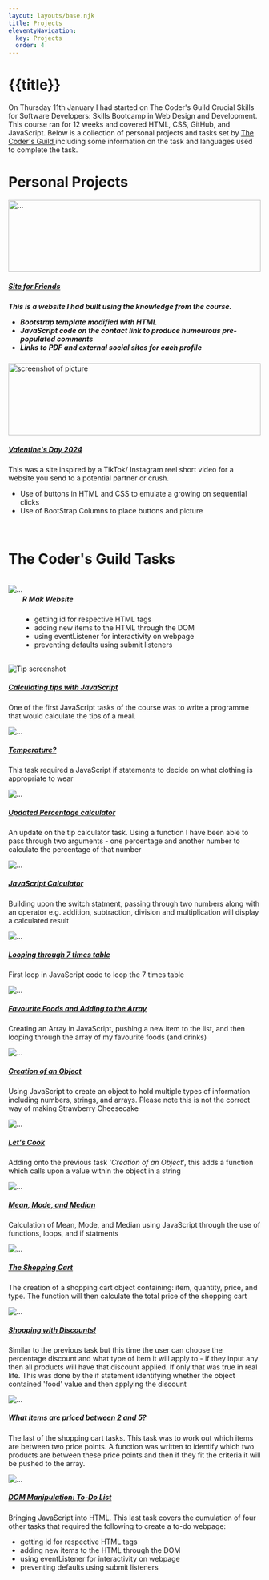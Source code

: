 ```yaml
---
layout: layouts/base.njk
title: Projects
eleventyNavigation:
  key: Projects
  order: 4
---
```

<div>
<h1> {{title}} </h1>
<p> On Thursday 11th January I had started on The Coder's Guild Crucial Skills for Software Developers: Skills Bootcamp in Web Design and Development. This course ran for 12 weeks and covered HTML, CSS, GitHub, and JavaScript. Below is a collection of personal projects and tasks set by <a href="https://thecodersguild.org.uk/" target="blank"> The Coder's Guild </a> including some information on the task and languages used to complete the task. </p>
</div>
<div>
<h1> Personal Projects </h1>
<div class="container">
<div class="row">
<div class="col-lg-5 mb-1 d-flex align-items-stretch" style="display: flex; flex-wrap: wrap; align-items: stretch">
    <div class="card">
      <img src="/src/assets/images/collectionoffriends.png" class="card-img-top" alt="..." style="width:100%; height:15vw; object-fit:cover;">
      <div class="card-body d-flex flex-column">
        <h5 class="card-title"> <a href="https://siteforfriends.netlify.app" target="_blank"> Site for Friends</a> <h5>
        <p class="card-text">This is a website I had built using the knowledge from the course. </p>
        <ul>
          <li> Bootstrap template modified with HTML </li>
          <li> JavaScript code on the contact link to produce humourous pre-populated comments </li>
          <li> Links to PDF and external social sites for each profile </li>
        </ul>  
      </div>
    </div>
  </div>
  <div class="col-lg-7 d-flex align-items-stretch" style="display: flex; flex-wrap: wrap; align-items: stretch">
    <div class="card">
      <img src="/src/assets/images/Valentine.png" class="card-img-top" alt="screenshot of picture" style="width:100%; height:15vw; object-fit:cover;">
      <div class="card-body d-flex flex-column">
        <h5 class="card-title"><a href="https://code-valentine-24.netlify.app/" target="_blank"> Valentine's Day 2024 </a> </h5>
        <p class="card-text">This was a site inspired by a TikTok/ Instagram reel short video for a website you send to a potential partner or crush.</p>
        <ul>
          <li> Use of buttons in HTML and CSS to emulate a growing on sequential clicks</li>
          <li> Use of BootStrap Columns to place buttons and picture </li>
        </ul>  
      </div>
    </div>
  </div>
</div>
<div>
<br>
<h1> The Coder's Guild Tasks </h1>
<br>
<div class="card" style="display: flex; flex-wrap: wrap; align-items: stretch">
      <img src="/src/assets/images/R Mak Website.png" class="card-img-top" alt="...">
      <div class="card-body">
        <h5 class="card-title">R Mak Website </h5>
        <p class="card-text">  </p> 
        <ul>
        <li>getting id for respective HTML tags</li>
        <li>adding new items to the HTML through the DOM </li>
        <li>using eventListener for interactivity on webpage </li> 
        <li>preventing defaults using submit listeners </li>
      </div>
    </div>
  </div>
  <br />
  
  <div class="container">
  <div class="row">
  <div class="col-lg-4 mb-4 d-flex align-items-stretch" style="display: flex; flex-wrap: wrap; align-items: stretch">
    <div class="card" style="display: flex; flex-wrap: wrap; align-items: stretch">
      <img src="/src/assets/images/Tips.jpeg" class="card-img-top" alt="Tip screenshot">
      <div class="card-body">
        <h5 class="card-title"> <a href="https://codepen.io/TehMaksterer/pen/QWooqZa?editors=0010" target="_blank"> Calculating tips with JavaScript </a></h5>
        <p class="card-text">One of the first JavaScript tasks of the course was to write a programme that would calculate the tips of a meal.</p>
      </div>
    </div>
  </div>
  
  <div class="col-lg-4 mb-3 d-flex align-items-stretch" style="display: flex; flex-wrap: wrap; align-items: stretch">
    <div class="card" style="display: flex; flex-wrap: wrap; align-items: stretch">
      <img src="/src/assets/images/Temperature.jpeg" class="card-img-top" alt="...">
      <div class="card-body">
        <h5 class="card-title"> <a href="https://codepen.io/TehMaksterer/pen/QWoPVjo?editors=0010" target="_blank">Temperature? </a> </h5>
        <p class="card-text">This task required a JavaScript if statements to decide on what clothing is appropriate to wear </p>
      </div>
    </div>
  </div>
  
  <div class="col-lg-4 mb-3 d-flex align-items-stretch" style="display: flex; flex-wrap: wrap; align-items: stretch">
    <div class="card" style="display: flex; flex-wrap: wrap; align-items: stretch">
      <img src="/src/assets/images/Percentage Calculator.jpeg" class="card-img-top" alt="...">
      <div class="card-body">
        <h5 class="card-title"> <a href="https://codepen.io/TehMaksterer/pen/mdgyvGw?editors=0012"> Updated Percentage calculator </a> </h5>
        <p class="card-text">An update on the tip calculator task. Using a function I have been able to pass through two arguments - one percentage and another number to calculate the percentage of that number</p>
      </div>
    </div>
  </div>

   <div class="col-lg-4 mb-4 d-flex align-items-stretch" style="display: flex; flex-wrap: wrap; align-items: stretch">
    <div class="card">
      <img src="/src/assets/images/Calculator.jpeg" class="card-img-top" alt="...">
      <div class="card-body">
        <h5 class="card-title"><a href="https://codepen.io/TehMaksterer/pen/dyLYymR?editors=0010"> JavaScript Calculator </a> </h5>
        <p class="card-text"> Building upon the switch statment, passing through two numbers along with an operator e.g. addition, subtraction, division and multiplication will display a calculated result </p>
      </div>
    </div>
  </div>

   <div class="col-lg-4 mb-4 d-flex align-items-stretch" style="display: flex; flex-wrap: wrap; align-items: stretch">
    <div class="card">
      <img src="/src/assets/images/Mathematics.jpeg" class="card-img-top" alt="...">
      <div class="card-body">
        <h5 class="card-title"><a href="https://codepen.io/TehMaksterer/pen/oNOxxpJ?editors=0012"> Looping through 7 times table </a> </h5>
        <p class="card-text"> First loop in JavaScript code to loop the 7 times table </p>
      </div>
    </div>
  </div>
   <div class="col-lg-4 mb-4 d-flex align-items-stretch" style="display: flex; flex-wrap: wrap; align-items: stretch">
    <div class="card">
      <img src="/src/assets/images/Foods.jpeg" class="card-img-top" alt="...">
      <div class="card-body">
        <h5 class="card-title"><a href="https://codepen.io/TehMaksterer/pen/MWRybjp?editors=0011"> Favourite Foods and Adding to the Array </a> </h5>
        <p class="card-text"> Creating an Array in JavaScript, pushing a new item to the list, and then looping through the array of my favourite foods (and drinks)</p>
      </div>
    </div>
  </div>
   <div class="col-lg-4 mb-4 d-flex align-items-stretch" style="display: flex; flex-wrap: wrap; align-items: stretch">
    <div class="card">
      <img src="/src/assets/images/Cheesecake.jpeg" class="card-img-top" alt="...">
      <div class="card-body">
        <h5 class="card-title"><a href="https://codepen.io/TehMaksterer/pen/JjVKrKr?editors=0011"> Creation of an Object</a> </h5>
        <p class="card-text"> Using JavaScript to create an object to hold multiple types of information including numbers, strings, and arrays. Please note this is not the correct way of making Strawberry Cheesecake</p>
      </div>
    </div>
  </div>
   <div class="col-lg-4 mb-4 d-flex align-items-stretch" style="display: flex; flex-wrap: wrap; align-items: stretch">
    <div class="card">
      <img src="/src/assets/images/SanjiCook.jpeg" class="card-img-top" alt="...">
      <div class="card-body">
        <h5 class="card-title"><a href="https://codepen.io/TehMaksterer/pen/dyLXZbr?editors=0011"> Let's Cook </a> </h5>
        <p class="card-text"> Adding onto the previous task '<i>Creation of an Object</i>', this adds a function which calls upon a value within the object in a string</p>
      </div>
    </div>
  </div>
     <div class="col-lg-4 mb-4 d-flex align-items-stretch" style="display: flex; flex-wrap: wrap; align-items: stretch">
    <div class="card">
      <img src="/src/assets/images/average.jpeg" class="card-img-top" alt="...">
      <div class="card-body">
        <h5 class="card-title"><a href="https://codepen.io/TehMaksterer/pen/bGJwvPR?editors=0011"> Mean, Mode, and Median </a> </h5>
        <p class="card-text"> Calculation of Mean, Mode, and Median using JavaScript through the use of functions, loops, and if statments</p>
      </div>
    </div>
  </div>
 <div class="col-lg-4 mb-4 d-flex align-items-stretch" style="display: flex; flex-wrap: wrap; align-items: stretch">
    <div class="card">
      <img src="/src/assets/images/shoping cart.jpeg" class="card-img-top" alt="...">
      <div class="card-body">
        <h5 class="card-title"><a href="https://codepen.io/TehMaksterer/pen/QWPKdQv?editors=0012"> The Shopping Cart</a> </h5>
        <p class="card-text"> The creation of a shopping cart object containing: item, quantity, price, and type. The function will then calculate the total price of the shopping cart</p>
      </div>
    </div>
  </div>
   <div class="col-lg-4 mb-4 d-flex align-items-stretch" style="display: flex; flex-wrap: wrap; align-items: stretch">
    <div class="card">
      <img src="/src/assets/images/discount.jpeg" class="card-img-top" alt="...">
      <div class="card-body">
        <h5 class="card-title"><a href="https://codepen.io/TehMaksterer/pen/BaEpqeG?editors=0011"> Shopping with Discounts!</a> </h5>
        <p class="card-text"> Similar to the previous task but this time the user can choose the percentage discount and what type of item it will apply to - if they input any then all products will have that discount applied. If only that was true in real life. This was done by the if statement identifying whether the object contained 'food' value and then applying the discount</p>
      </div>
    </div>
  </div>
   <div class="col-lg-4 mb-4 d-flex align-items-stretch" style="display: flex; flex-wrap: wrap; align-items: stretch">
    <div class="card">
      <img src="/src/assets/images/Comparing two prices.png" class="card-img-top" alt="...">
      <div class="card-body">
        <h5 class="card-title"><a href="https://codepen.io/TehMaksterer/pen/dyLNwba?editors=0011">What items are priced between 2 and 5? </a> </h5>
        <p class="card-text"> The last of the shopping cart tasks. This task was to work out which items are between two price points. A function was written to identify which two products are between these price points and then if they fit the criteria it will be pushed to the array. </p>
      </div>
    </div>
  </div>
</div>
<div class="card" style="display: flex; flex-wrap: wrap; align-items: stretch">
      <img src="/src/assets/images/todo..jpg" class="card-img-top" alt="...">
      <div class="card-body">
        <h5 class="card-title"><a href="https://codepen.io/TehMaksterer/pen/gOyvQxN?editors=1010"> DOM Manipulation: To-Do List</a> </h5>
        <p class="card-text"> Bringing JavaScript into HTML. This last task covers the cumulation of four other tasks that required the following to create a to-do webpage: </p> 
        <ul>
        <li>getting id for respective HTML tags</li>
        <li>adding new items to the HTML through the DOM </li>
        <li>using eventListener for interactivity on webpage </li> 
        <li>preventing defaults using submit listeners </li>
      </div>
    </div>
  </div>